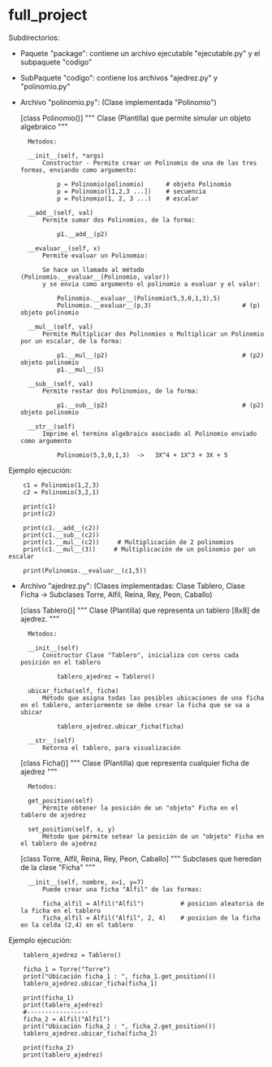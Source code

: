 # full_project


Subdirectorios:

- Paquete "package": contiene un archivo ejecutable "ejecutable.py" y el subpaquete "codigo"				   
- SubPaquete "codigo": contiene los archivos "ajedrez.py" y "polinomio.py"


- Archivo "polinomio.py": (Clase implementada "Polinomio")

	
	[class Polinomio()]
		""" Clase (Plantilla) que permite simular un objeto algebraico """

		Metodos:
			
		__init__(self, *args)		
	        Constructor - Permite crear un Polinomio de una de las tres formas, enviando como argumento:
	        
		        p = Polinomio(polinomio)      # objeto Polinomio
		        p = Polinomio([1,2,3 ...])    # secuencia
		        p = Polinomio(1, 2, 3 ...)    # escalar

		__add__(self, val)
		    Permite sumar dos Polinomios, de la forma:
		    
		    	p1.__add__(p2)
		
		__evaluar__(self, x)
		    Permite evaluar un Polinomio:
		    
		    Se hace un llamado al método (Polinomio.__evaluar__(Polinomio, valor))
		    y se envia como argumento el polinomio a evaluar y el valor:
		    
			    Polinomio.__evaluar__(Polinomio(5,3,0,1,3),5)      
			    Polinomio.__evaluar__(p,3)                         # (p) objeto polinomio
		
		__mul__(self, val)
		    Permite Multiplicar dos Polinomios o Multiplicar un Polinomio por un escalar, de la forma:
		    
			    p1.__mul__(p2)                         			   # (p2) objeto polinomio
			    p1.__mul__(5)

		__sub__(self, val)
		    Permite restar dos Polinomios, de la forma:
		    
		    	p1.__sub__(p2)                         			   # (p2) objeto polinomio
		
		__str__(self)
		    Imprime el termino algebraico asociado al Polinomio enviado como argumento

		    	Polinomio(5,3,0,1,3)  ->   3X^4 + 1X^3 + 3X + 5
	

Ejemplo ejecución:

		c1 = Polinomio(1,2,3)    
		c2 = Polinomio(3,2,1)

		print(c1)
		print(c2)

		print(c1.__add__(c2))
		print(c1.__sub__(c2)) 
		print(c1.__mul__(c2))     # Multiplicación de 2 polinomios
		print(c1.__mul__(3))     # Multiplicación de un polinomio por un escalar

		print(Polinomio.__evaluar__(c1,5))



- Archivo "ajedrez.py": 
		(Clases implementadas:  Clase Tablero,
 								Clase Ficha -> Subclases Torre, Alfil, Reina, Rey, Peon, Caballo)

 	[class Tablero()]
		""" Clase (Plantilla) que representa un tablero [8x8] de ajedrez. """

		Metodos:
			
		__init__(self)
		    Constructor Clase "Tablero", inicializa con ceros cada posición en el tablero 
		    
		    	tablero_ajedrez = Tablero()
		
		ubicar_ficha(self, ficha)
		    Método que asigna todas las posibles ubicaciones de una ficha en el tablero, anteriormente se debe crear la ficha que se va a ubicar

		    	tablero_ajedrez.ubicar_ficha(ficha)

		__str__(self)
		    Retorna el tablero, para visualización

	
	[class Ficha()]
		""" Clase (Plantilla) que representa cualquier ficha de ajedrez """

		Metodos:
			
		get_position(self)
		    Pérmite obtener la posición de un "objeto" Ficha en el tablero de ajedrez
		
		set_position(self, x, y)
		    Método que pérmite setear la posición de un "objeto" Ficha en el tablero de ajedrez	
	        
	[class Torre, Alfil, Reina, Rey, Peon, Caballo]
		""" Subclases que heredan de la clase "Ficha" """

		__init__(self, nombre, x=1, y=7)
		    Puede crear una ficha "Alfil" de las formas:
		    
		    ficha_alfil = Alfil("Alfil")          # posicion aleatoria de la ficha en el tablero
		    ficha_alfil = Alfil("Alfil", 2, 4)    # posicion de la ficha en la celda (2,4) en el tablero


Ejemplo ejecución:

		tablero_ajedrez = Tablero()

		ficha_1 = Torre("Torre")
		print("Ubicación ficha_1 : ", ficha_1.get_position())
		tablero_ajedrez.ubicar_ficha(ficha_1)

		print(ficha_1)
		print(tablero_ajedrez)
		#-----------------
		ficha_2 = Alfil("Alfil")
		print("Ubicación ficha_2 : ", ficha_2.get_position())
		tablero_ajedrez.ubicar_ficha(ficha_2)

		print(ficha_2)
		print(tablero_ajedrez)